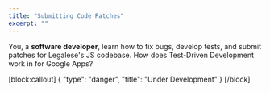 ```yaml
---
title: "Submitting Code Patches"
excerpt: ""
---
```

You, a **software developer**, learn how to fix bugs, develop tests, and submit patches for Legalese's JS codebase. How does Test-Driven Development work in for Google Apps?


[block:callout]
{
  "type": "danger",
  "title": "Under Development"
}
[/block]